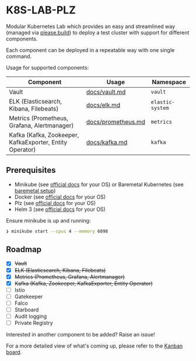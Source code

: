 # K8S-LAB-PLZ

Modular Kubernetes Lab which provides an easy and streamlined way (managed via [please.build](https://please.build/)) to deploy a test cluster with support for different components.

Each component can be deployed in a repeatable way with one single command.

Usage for supported components:

| Component                                                | Usage                                     | Namespace        |
| -------------------------------------------------------- | ---------------------------------------- | ---------------- |
| Vault                                                    | [docs/vault.md](docs/vault.md)           | `vault`          |
| ELK (Elasticsearch, Kibana, Filebeats)                   | [docs/elk.md](docs/elk.md)               | `elastic-system` |
| Metrics (Prometheus, Grafana, Alertmanager)              | [docs/prometheus.md](docs/prometheus.md) | `metrics`        |
| Kafka (Kafka, Zookeeper, KafkaExporter, Entity Operator) | [docs/kafka.md](docs/kafka.md)           | `kafka`          |


## Prerequisites
* Minikube (see [official docs](https://kubernetes.io/docs/tasks/tools/install-minikube/) for your OS) or Baremetal Kubernetes (see [baremetal setup](docs/baremetal_setup.md))
* Docker (see [official docs](https://docs.docker.com/get-docker/) for your OS)
* Plz (see [official docs](https://please.build/quickstart.html) for your OS)
* Helm 3 (see [official docs](https://helm.sh/docs/intro/install/) for your OS)

Ensure minikube is up and running:
```bash
❯ minikube start --cpus 4 --memory 6098
```


## Roadmap
* [X] ~~Vault~~
* [X] ~~ELK (Elasticsearch, Kibana, Filebeats)~~
* [X] ~~Metrics (Prometheus, Grafana, Alertmanager)~~
* [X] ~~Kafka (Kafka, Zookeeper, KafkaExporter, Entity Operator)~~
* [ ] Istio
* [ ] Gatekeeper
* [ ] Falco
* [ ] Starboard
* [ ] Audit logging
* [ ] Private Registry

Interested in another component to be added? Raise an issue!

For a more detailed view of what's coming up, please refer to the
[Kanban board](https://github.com/marco-lancini/k8s-lab/projects/1).
